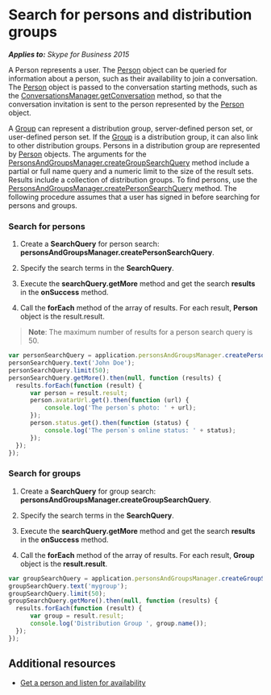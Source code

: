 
# Search for persons and distribution groups


 _**Applies to:** Skype for Business 2015_

A Person represents a user. The [Person](https://ucwa.skype.com/reference/WebSDK/interfaces/_s4b_sdk_d_.jcafe.person.html) object can be queried for information about a person, such as their availability to join a conversation. The [Person](https://ucwa.skype.com/reference/WebSDK/interfaces/_s4b_sdk_d_.jcafe.person.html) object is passed to the conversation starting methods, such as the [ConversationsManager.getConversation](https://ucwa.skype.com/reference/WebSDK/interfaces/_s4b_sdk_d_.jcafe.conversationsmanager.html#getconversation) method, so that the conversation invitation is sent to the person represented by the [Person](https://ucwa.skype.com/reference/WebSDK/interfaces/_s4b_sdk_d_.jcafe.person.html) object.

A [Group](https://ucwa.skype.com/reference/WebSDK/interfaces/_s4b_sdk_d_.jcafe.group.html) can represent a distribution group, server-defined person set, or user-defined person set. If the [Group](https://ucwa.skype.com/reference/WebSDK/interfaces/_s4b_sdk_d_.jcafe.group.html) is a distribution group, it can also link to other distribution groups. Persons in a distribution group are represented by [Person](https://ucwa.skype.com/reference/WebSDK/interfaces/_s4b_sdk_d_.jcafe.person.html) objects. The arguments for the [PersonsAndGroupsManager.createGroupSearchQuery](https://ucwa.skype.com/reference/WebSDK/interfaces/_s4b_sdk_d_.jcafe.personsandgroupsmanager.html#creategroupsearchquery) method include a partial or full name query and a numeric limit to the size of the result sets. Results include a collection of distribution groups. To find persons, use the [PersonsAndGroupsManager.createPersonSearchQuery](https://ucwa.skype.com/reference/WebSDK/interfaces/_s4b_sdk_d_.jcafe.personsandgroupsmanager.html#createpersonsearchquery) method.
The following procedure assumes that a user has signed in before searching for persons and groups.

### Search for persons


1. Create a  **SearchQuery** for person search: **personsAndGroupsManager.createPersonSearchQuery**.
    
2. Specify the search terms in the  **SearchQuery**.
    
3. Execute the  **searchQuery.getMore** method and get the search **results** in the **onSuccess** method.
    
4. Call the  **forEach** method of the array of results. For each result, **Person** object is the result.result.
    
>**Note**:  The maximum number of results for a person search query is 50. 

  ```js
  var personSearchQuery = application.personsAndGroupsManager.createPersonSearchQuery();
personSearchQuery.text('John Doe');
personSearchQuery.limit(50);
personSearchQuery.getMore().then(null, function (results) {
    results.forEach(function (result) {
        var person = result.result;
        person.avatarUrl.get().then(function (url) {
            console.log('The person`s photo: ' + url);
        });
        person.status.get().then(function (status) {
            console.log('The person`s online status: ' + status);
        });
    });
});

  ```


### Search for groups


1. Create a  **SearchQuery** for group search: **personsAndGroupsManager.createGroupSearchQuery**.
    
2. Specify the search terms in the  **SearchQuery**.
    
3. Execute the  **searchQuery.getMore** method and get the search **results** in the **onSuccess** method.
    
4. Call the  **forEach** method of the array of results. For each result, **Group** object is the **result.result**.


  ```js
  var groupSearchQuery = application.personsAndGroupsManager.createGroupSearchQuery();
groupSearchQuery.text('mygroup');
groupSearchQuery.limit(50);
groupSearchQuery.getMore().then(null, function (results) {
    results.forEach(function (result) {
        var group = result.result;
        console.log('Distribution Group ', group.name());
    });
});

  ```


## Additional resources


- [Get a person and listen for availability](ListenForAvailability.md)
